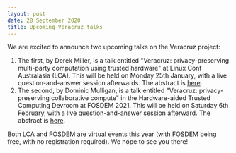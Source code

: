```yaml
---
layout: post
date: 28 September 2020
title: Upcoming Veracruz talks
---
```


We are excited to announce two upcoming talks on the Veracruz project:

1. The first, by Derek Miller, is a talk entitled "Veracruz: privacy-preserving multi-party computation using trusted hardware" at Linux Conf Australasia (LCA).
This will be held on Monday 25th January, with a live question-and-answer session afterwards.  The abstract is [here](https://linux.conf.au/schedule/presentation/67/).
2. The second, by Dominic Mulligan, is a talk entitled "Veracruz: privacy-preserving collaborative compute" in the Hardware-aided Trusted Computing Devroom at FOSDEM 2021.  This will be held on Saturday 6th February, with a live question-and-answer session afterward.  The abstract is [here](https://fosdem.org/2021/schedule/event/tee_veracruz/).

Both LCA and FOSDEM are virtual events this year (with FOSDEM being free, with no registration required).  We hope to see you there!
